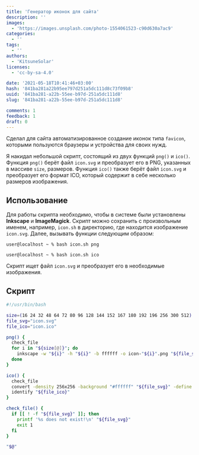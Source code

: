 ```yaml
---
title: 'Генератор иконок для сайта'
description: ''
images:
  - 'https://images.unsplash.com/photo-1554061523-c90d630a7ac9'
categories:
  - ''
tags:
  - ''
authors:
  - 'KitsuneSolar'
licenses:
  - 'cc-by-sa-4.0'

date: '2021-05-18T10:41:46+03:00'
hash: '841ba281a22b95ee797d251a5dc111d8c73f09b8'
uuid: '841ba281-a22b-55ee-b97d-251a5dc111d8'
slug: '841ba281-a22b-55ee-b97d-251a5dc111d8'

comments: 1
feedback: 1
draft: 0
---
```


Сделал для сайта автоматизированное создание иконок типа `favicon`, которыми пользуются браузеры и устройства для своих нужд.

<!--more-->

Я накидал небольшой скрипт, состоящий из двух функций `png()` и `ico()`. Функция `png()` берёт файл `icon.svg` и преобразует его в PNG, указанных в массиве `size`, размеров. Функция `ico()` также берёт файл `icon.svg` и преобразует его формат ICO, который содержит в себе несколько размеров изображения.

## Использование

Для работы скрипта необходимо, чтобы в системе были установлены **Inkscape** и **ImageMagick**. Скрипт можно сохранить с произвольным именем, например, `icon.sh` в директорию, где находится изображение `icon.svg`. Далее, вызывать функции следующим образом:

```
user@localhost ~ % bash icon.sh png
```

```
user@localhost ~ % bash icon.sh ico
```

Скрипт ищет файл `icon.svg` и преобразует его в необходимые изображения.

## Скрипт

```bash
#!/usr/bin/bash

size=(16 24 32 48 64 72 80 96 128 144 152 167 180 192 196 256 300 512)
file_svg="icon.svg"
file_ico="icon.ico"

png() {
  check_file
  for i in "${size[@]}"; do
    inkscape -w "${i}" -h "${i}" -b ffffff -o icon-"${i}".png "${file_svg}"
  done
}

ico() {
  check_file
  convert -density 256x256 -background "#ffffff" "${file_svg}" -define icon:auto-resize -colors 256 "${file_ico}"
  identify "${file_ico}"
}

check_file() {
  if [[ ! -f "${file_svg}" ]]; then
    printf '%s does not exist!\n' "${file_svg}"
    exit 1
  fi
}

"$@"
```
